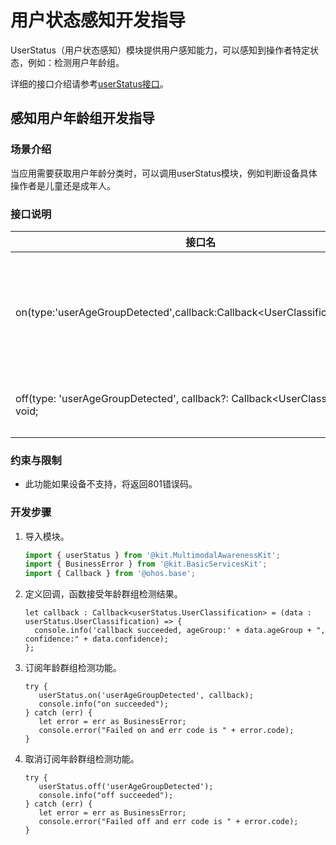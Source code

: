 # 用户状态感知开发指导
<!--Kit: Multimodal Awareness Kit-->
<!--Subsystem: MultimodalAwareness-->
<!--Owner: @dilligencer-->
<!--Designer: @zou_ye-->
<!--Tester: @judan-->
<!--Adviser: @hu-zhiqiong-->

UserStatus（用户状态感知）模块提供用户感知能力，可以感知到操作者特定状态，例如：检测用户年龄组。

详细的接口介绍请参考[userStatus接口](../../reference/apis-multimodalawareness-kit/js-apis-awareness-userStatus.md)。

## 感知用户年龄组开发指导
### 场景介绍
当应用需要获取用户年龄分类时，可以调用userStatus模块，例如判断设备具体操作者是儿童还是成年人。

### 接口说明

| 接口名                                                       | 描述                                   |
| ------------------------------------------------------------ | -------------------------------------- |
| on(type:'userAgeGroupDetected',callback:Callback&lt;UserClassification&gt;):void; | 订阅年龄群组检测功能，检测结果通过callback返回。 |
| off(type: 'userAgeGroupDetected', callback?: Callback&lt;UserClassification&gt;): void; | 取消年龄群组检测功能。                   |

### 约束与限制

 - 此功能如果设备不支持，将返回801错误码。
  <!--RP1--> <!--RP1End-->

### 开发步骤

1. 导入模块。

   ```ts
   import { userStatus } from '@kit.MultimodalAwarenessKit';
   import { BusinessError } from '@kit.BasicServicesKit';
   import { Callback } from '@ohos.base';
   ```

2. 定义回调，函数接受年龄群组检测结果。

   ```
   let callback : Callback<userStatus.UserClassification> = (data : userStatus.UserClassification) => {
     console.info('callback succeeded, ageGroup:' + data.ageGroup + ", confidence:" + data.confidence);
   };
   ```

3. 订阅年龄群组检测功能。

   ```
   try {
      userStatus.on('userAgeGroupDetected', callback);  
      console.info("on succeeded");
   } catch (err) {
      let error = err as BusinessError;
      console.error("Failed on and err code is " + error.code);
   }
   ```

4. 取消订阅年龄群组检测功能。

   ```
   try {
      userStatus.off('userAgeGroupDetected');
      console.info("off succeeded");
   } catch (err) {
      let error = err as BusinessError;
      console.error("Failed off and err code is " + error.code);
   }
   ```
